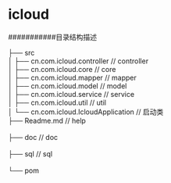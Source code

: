 # icloud
###########目录结构描述<br>  

├── src                                     <br>
│   ├── cn.com.icloud.controller            // controller<br>
│   ├── cn.com.icloud.core                  // core<br>
│   ├── cn.com.icloud.mapper                // mapper<br>
│   ├── cn.com.icloud.model                 // model<br>
│   ├── cn.com.icloud.service               // service<br>
│   ├── cn.com.icloud.util                  // util<br>
│   └── cn.com.icloud.IcloudApplication     // 启动类<br>
├── Readme.md                               // help <br>  
├── doc                               		// doc <br>  
├── sql                               		// sql <br>  
└── pom


